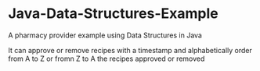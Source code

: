 # Java-Data-Structures-Example
A pharmacy provider example using Data Structures in Java

It can approve or remove recipes with a timestamp and alphabetically order from A to Z or fromn Z to A the recipes approved or removed
